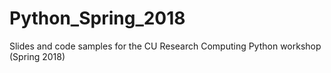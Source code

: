 # Python_Spring_2018
Slides and code samples for the CU Research Computing Python workshop (Spring 2018)
